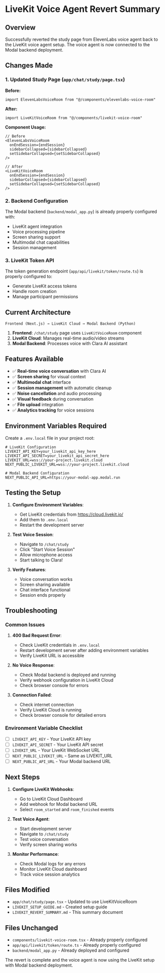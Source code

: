 # LiveKit Voice Agent Revert Summary

## Overview

Successfully reverted the study page from ElevenLabs voice agent back to the LiveKit voice agent setup. The voice agent is now connected to the Modal backend deployment.

## Changes Made

### 1. Updated Study Page (`app/chat/study/page.tsx`)

**Before:**
```tsx
import ElevenLabsVoiceRoom from "@/components/elevenlabs-voice-room"
```

**After:**
```tsx
import LiveKitVoiceRoom from "@/components/livekit-voice-room"
```

**Component Usage:**
```tsx
// Before
<ElevenLabsVoiceRoom 
  onEndSession={endSession}
  sidebarCollapsed={sidebarCollapsed}
  setSidebarCollapsed={setSidebarCollapsed}
/>

// After
<LiveKitVoiceRoom 
  onEndSession={endSession}
  sidebarCollapsed={sidebarCollapsed}
  setSidebarCollapsed={setSidebarCollapsed}
/>
```

### 2. Backend Configuration

The Modal backend (`backend/modal_app.py`) is already properly configured with:
- LiveKit agent integration
- Voice processing pipeline
- Screen sharing support
- Multimodal chat capabilities
- Session management

### 3. LiveKit Token API

The token generation endpoint (`app/api/livekit/token/route.ts`) is properly configured to:
- Generate LiveKit access tokens
- Handle room creation
- Manage participant permissions

## Current Architecture

```
Frontend (Next.js) → LiveKit Cloud → Modal Backend (Python)
```

1. **Frontend**: `/chat/study` page uses `LiveKitVoiceRoom` component
2. **LiveKit Cloud**: Manages real-time audio/video streams
3. **Modal Backend**: Processes voice with Clara AI assistant

## Features Available

- ✅ **Real-time voice conversation** with Clara AI
- ✅ **Screen sharing** for visual context
- ✅ **Multimodal chat** interface
- ✅ **Session management** with automatic cleanup
- ✅ **Noise cancellation** and audio processing
- ✅ **Visual feedback** during conversation
- ✅ **File upload** integration
- ✅ **Analytics tracking** for voice sessions

## Environment Variables Required

Create a `.env.local` file in your project root:

```env
# LiveKit Configuration
LIVEKIT_API_KEY=your_livekit_api_key_here
LIVEKIT_API_SECRET=your_livekit_api_secret_here
LIVEKIT_URL=wss://your-project.livekit.cloud
NEXT_PUBLIC_LIVEKIT_URL=wss://your-project.livekit.cloud

# Modal Backend Configuration
NEXT_PUBLIC_API_URL=https://your-modal-app.modal.run
```

## Testing the Setup

1. **Configure Environment Variables**:
   - Get LiveKit credentials from https://cloud.livekit.io/
   - Add them to `.env.local`
   - Restart the development server

2. **Test Voice Session**:
   - Navigate to `/chat/study`
   - Click "Start Voice Session"
   - Allow microphone access
   - Start talking to Clara!

3. **Verify Features**:
   - Voice conversation works
   - Screen sharing available
   - Chat interface functional
   - Session ends properly

## Troubleshooting

### Common Issues

1. **400 Bad Request Error**:
   - Check LiveKit credentials in `.env.local`
   - Restart development server after adding environment variables
   - Verify LiveKit URL is accessible

2. **No Voice Response**:
   - Check Modal backend is deployed and running
   - Verify webhook configuration in LiveKit Cloud
   - Check browser console for errors

3. **Connection Failed**:
   - Check internet connection
   - Verify LiveKit Cloud is running
   - Check browser console for detailed errors

### Environment Variable Checklist

- [ ] `LIVEKIT_API_KEY` - Your LiveKit API key
- [ ] `LIVEKIT_API_SECRET` - Your LiveKit API secret  
- [ ] `LIVEKIT_URL` - Your LiveKit WebSocket URL
- [ ] `NEXT_PUBLIC_LIVEKIT_URL` - Same as LIVEKIT_URL
- [ ] `NEXT_PUBLIC_API_URL` - Your Modal backend URL

## Next Steps

1. **Configure LiveKit Webhooks**:
   - Go to LiveKit Cloud Dashboard
   - Add webhook for Modal backend URL
   - Select `room_started` and `room_finished` events

2. **Test Voice Agent**:
   - Start development server
   - Navigate to `/chat/study`
   - Test voice conversation
   - Verify screen sharing works

3. **Monitor Performance**:
   - Check Modal logs for any errors
   - Monitor LiveKit Cloud dashboard
   - Track voice session analytics

## Files Modified

- `app/chat/study/page.tsx` - Updated to use LiveKitVoiceRoom
- `LIVEKIT_SETUP_GUIDE.md` - Created setup guide
- `LIVEKIT_REVERT_SUMMARY.md` - This summary document

## Files Unchanged

- `components/livekit-voice-room.tsx` - Already properly configured
- `app/api/livekit/token/route.ts` - Already properly configured
- `backend/modal_app.py` - Already deployed and configured

The revert is complete and the voice agent is now using the LiveKit setup with Modal backend deployment. 